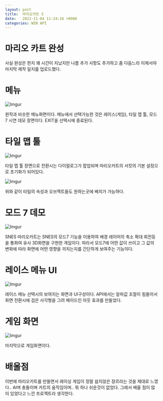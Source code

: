 ```yaml
---
layout: post
title:  마리오카트 5
date:   2021-11-04 11:24:16 +0900
categories: WIN API
---
```


# 마리오 카트 완성
사실 완성은 한지 꽤 시간이 지났지만 나름 추가 사항도 추가하고 좀 다듬느라 이제서야 마지막 제작 일지를 업로드했다.

# 메뉴
![Imgur](https://imgur.com/R8Am9Lz.gif)

원작과 비슷한 메뉴화면이다. 메뉴에서 선택가능한 것은 레이스(게임), 타일 맵 툴, 모드7 시연 데모 장면이다. EXIT을 선택시에 종료된다.

# 타일 맵 툴
![Imgur](https://imgur.com/QdaQHE5.gif)

타일 맵 툴 장면으로 전환시는 다이얼로그가 팝업되며 마리오카트의 서킷의 기본 설정으로 초기화가 되어있다.

![Imgur](https://imgur.com/pKZLoRv.gif)

위와 같이 타일의 속성과 오브젝트들도 원하는곳에 배치가 가능하다.

# 모드 7 데모
![Imgur](https://imgur.com/AX3pzgo.gif)

SNES 마리오카트는 SNES의 모드7 기능을 이용하여 배경 레이어의 축소 확대 회전등을 통화여 유사 3D화면을 구현한 게임이다. 따라서 모드7에 어떤 값이 쓰이고 그 값의 변화에 따라 화면에 어떤 영향을 끼치는지를 간단하게 보여주는 기능이다.

# 레이스 메뉴 UI
![Imgur](https://imgur.com/K6cEhuV.gif)

레이스 메뉴 선택시의 보여지는 화면과 UI구성이다. API에서는 알파값 조절이 힘들어서 화면 전환시에 검은 사각형을 그려 페이드인 아웃 효과를 만들었다.

# 게임 화면
![Imgur](https://imgur.com/U74Cppi.gif)

마지막으로 게임화면이다.

# 배울점
이번에 마리오카트를 만들면서 레이싱 게임이 정말 쉽지않은 장르라는 것을 제대로 느꼈다.. AI며 충돌이며 카트의 움직임이며.. 뭐 하나 쉬운것이 없었다. 그래서 배울 점이 많이 있었다고 느낀 프로젝트라 생각한다.